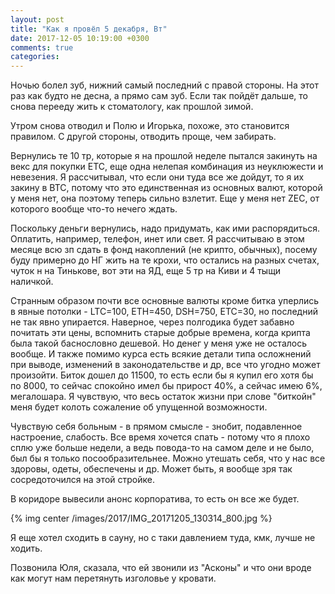 ```yaml
---
layout: post
title: "Как я провёл 5 декабря, Вт"
date: 2017-12-05 10:19:00 +0300
comments: true
categories: 
---
```

Ночью болел зуб, нижний самый последний с правой стороны. На этот раз как будто не десна, а прямо сам зуб. Если так пойдёт дальше, то снова перееду жить к стоматологу, как прошлой зимой.

Утром снова отводил и Полю и Игорька, похоже, это становится правилом. С другой стороны, отводить проще, чем забирать.

Вернулись те 10 тр, которые я на прошлой неделе пытался закинуть на векс для покупки ЕТС, еще одна нелепая комбинация из неуклюжести и невезения. Я рассчитывал, что если они туда все же дойдут, то я их закину в BTC, потому что это единственная из основных валют, которой у меня нет, она поэтому теперь сильно взлетит. Еще у меня нет ZEC, от которого вообще что-то нечего ждать.

Поскольку деньги вернулись, надо придумать, как ими распорядиться. Оплатить, например, телефон, инет или свет. Я рассчитываю в этом месяце всю зп сдать в фонд накоплений (не крипто, обычных), посему буду примерно до НГ жить на те крохи, что остались на разных счетах, чуток н на Тинькове, вот эти на ЯД, еще 5 тр на Киви и 4 тыщи наличкой.

Странным образом почти все основные валюты кроме битка уперлись в явные потолки - LTC=100, ETH=450, DSH=750, ETC=30, но последний не так явно упирается. Наверное, через полгодика будет забавно почитать эти цены, вспомнить старые добрые времена, когда крипта была такой баснословно дешевой. Но денег у меня уже не осталось вообще. И также помимо курса есть всякие детали типа осложнений при выводе, изменений в законодательстве и др, все что угодно может произойти. Биток дошел до 11500, то есть если бы я купил его хотя бы по 8000, то сейчас спокойно имел бы прирост 40%, а сейчас имею 6%, мегалошара. Я чувствую, что весь остаток жизни при слове "биткойн" мeня будет колоть сожаление об упущенной возможности.

Чувствую себя больным - в прямом смысле - знобит, подавленное настроение, слабость. Все время хочется спать - потому что я плохо сплю уже больше недели, а ведь повода-то на самом деле и не было, был бы я только посообразительнее. Можно утешать себя, что у нас все здоровы, одеты, обеспечены и др. Может быть, я вообще зря так сосредоточился на этой стройке. 

В коридоре вывесили анонс корпоратива, то есть он все же будет.

{% img center /images/2017/IMG_20171205_130314_800.jpg %}


Я еще хотел сходить в сауну, но с таки давлением туда, кмк, лучше не ходить.

Позвонила Юля, сказала, что ей звонили из "Асконы" и что они вроде как могут нам перетянуть изголовье у кровати.